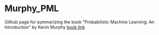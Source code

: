 # Murphy_PML

Github page for summarizing the book "Probabilistic Machine Learning: An Introduction" by Kevin Murphy [book link](https://probml.github.io/pml-book/book1.html?fbclid=IwAR3YvR8q5YPUx83YegMCJHILlXvMtdyUtfBEETdaH9YAZoWjuv4sSrCwrsM)
